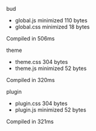 bud

 - global.js       minimized       110 bytes
 - global.css       minimized       18 bytes

Compiled in 506ms

 theme

 - theme.css       304 bytes
 - theme.js       minimized       52 bytes

Compiled in 320ms

 plugin

 - plugin.css       304 bytes
 - plugin.js       minimized       52 bytes

Compiled in 321ms